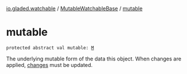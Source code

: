 [io.gladed.watchable](../index.md) / [MutableWatchableBase](index.md) / [mutable](./mutable.md)

# mutable

`protected abstract val mutable: `[`M`](index.md#M)

The underlying mutable form of the data this object. When changes are applied, [changes](#) must be updated.

